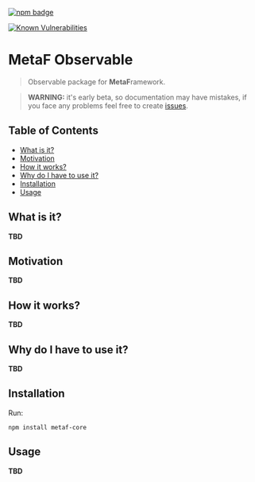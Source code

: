 [npm-badge-png]: https://nodei.co/npm/metaf-observable.png?downloads=true&downloadRank=true&stars=true
[package-url]: https://npmjs.com/package/metaf-observable

[![npm badge][npm-badge-png]][package-url]

[![Known Vulnerabilities](https://snyk.io/test/npm/metaf-core/badge.svg)](https://snyk.io/test/npm/metaf-observable)


# MetaF Observable
> Observable package for **MetaF**ramework.

> **WARNING:** it's early beta, so documentation may have mistakes, if you face any problems feel free to create [issues](https://github.com/Igmat/metaf/issues).

## Table of Contents
<!-- START doctoc generated TOC please keep comment here to allow auto update -->
<!-- DON'T EDIT THIS SECTION, INSTEAD RE-RUN doctoc TO UPDATE -->


- [What is it?](#what-is-it)
- [Motivation](#motivation)
- [How it works?](#how-it-works)
- [Why do I have to use it?](#why-do-i-have-to-use-it)
- [Installation](#installation)
- [Usage](#usage)

<!-- END doctoc generated TOC please keep comment here to allow auto update -->

## What is it?
**TBD**

## Motivation
**TBD**

## How it works?
**TBD**

## Why do I have to use it?
**TBD**

## Installation
Run:
```
npm install metaf-core
```

## Usage
**TBD**
